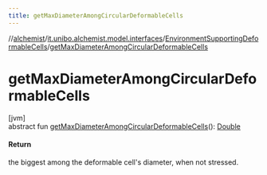 ```yaml
---
title: getMaxDiameterAmongCircularDeformableCells
---
```

//[alchemist](../../../index.html)/[it.unibo.alchemist.model.interfaces](../index.html)/[EnvironmentSupportingDeformableCells](index.html)/[getMaxDiameterAmongCircularDeformableCells](get-max-diameter-among-circular-deformable-cells.html)



# getMaxDiameterAmongCircularDeformableCells



[jvm]\
abstract fun [getMaxDiameterAmongCircularDeformableCells](get-max-diameter-among-circular-deformable-cells.html)(): [Double](https://kotlinlang.org/api/latest/jvm/stdlib/kotlin/-double/index.html)



#### Return



the biggest among the deformable cell's diameter, when not stressed.





